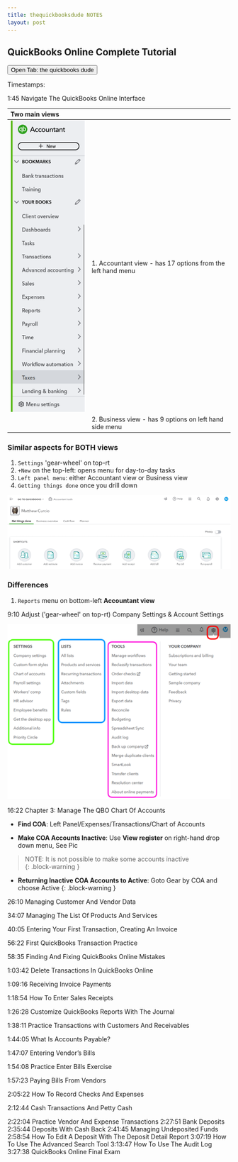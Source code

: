 ```yaml
---
title: thequickbooksdude NOTES
layout: post
---
```


## QuickBooks Online Complete Tutorial

<button onclick="myFunction()">Open Tab: the quickbooks dude</button>
<script>
function myFunction() {
  window.open("https://www.youtube.com/watch?v=aoWghI3kvpc");
}
</script>

Timestamps:  

1:45 Navigate The QuickBooks Online Interface

|Two main views||
|:--|:--|
|![Accountant](/assets/images/qbo.left.panel.png)|1. Accountant view - has 17 options from the left hand menu|
||2. Business view - has 9 options on left hand side menu|

### Similar aspects for BOTH views

  1. `Settings` 'gear-wheel' on top-rt
  2. `+New` on the top-left: opens menu for day-to-day tasks
  3. `Left panel menu`: either Accountant view or Business view
  4. `Getting things done` once you drill down

![](/assets/images/getting-things-done.700px.png)


### Differences

1. `Reports` menu on bottom-left **Accountant view**
  
   
9:10 Adjust ('gear-wheel' on top-rt) Company Settings & Account Settings

![](/assets/images/gear-settings_2024-06-19_09-49-27.png)



16:22 Chapter 3: Manage The QBO Chart Of Accounts  


- **Find COA**: Left Panel/Expenses/Transactions/Chart of Accounts  

- **Make COA Accounts Inactive**: Use **View register** on right-hand drop down menu,  See Pic  

>NOTE: It is not possible to make some accounts inactive  
{: .block-warning } 

- **Returning Inactive COA Accounts to Active**: Goto Gear by COA and choose Active
{: .block-warning }  


26:10 Managing Customer And Vendor Data 


34:07 Managing The List Of Products And Services 


40:05 Entering Your First Transaction, Creating An Invoice 


56:22 First QuickBooks Transaction Practice



58:35 Finding And Fixing QuickBooks Online Mistakes 



1:03:42 Delete Transactions In QuickBooks Online 


1:09:16 Receiving Invoice Payments 


1:18:54 How To Enter Sales Receipts 


1:26:28 Customize QuickBooks Reports With The Journal 



1:38:11 Practice Transactions with Customers And Receivables 



1:44:05 What Is Accounts Payable? 


1:47:07 Entering Vendor’s Bills 


1:54:08 Practice Enter Bills Exercise



1:57:23 Paying Bills From Vendors 



2:05:22 How To Record Checks And Expenses 


2:12:44 Cash Transactions And Petty Cash 



2:22:04 Practice Vendor And Expense Transactions 
2:27:51 Bank Deposits 
2:35:44 Deposits With Cash Back 
2:41:45 Managing Undeposited Funds 
2:58:54 How To Edit A Deposit With The Deposit Detail Report 
3:07:19 How To Use The Advanced Search Tool 
3:13:47 How To Use The Audit Log 
3:27:38 QuickBooks Online Final Exam 
